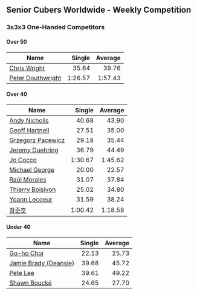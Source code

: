 ## Senior Cubers Worldwide - Weekly Competition
### 3x3x3 One-Handed Competitors

#### Over 50

| Name | Single | Average |
| -- | --: | --: |
| [Chris Wright](../persons/chris_wright.md) | 35.64 | 39.76 |
| [Peter Douthwright](../persons/peter_douthwright.md) | 1:26.57 | 1:57.43 |

#### Over 40

| Name | Single | Average |
| -- | --: | --: |
| [Andy Nicholls](../persons/andy_nicholls.md) | 40.68 | 43.90 |
| [Geoff Hartnell](../persons/geoff_hartnell.md) | 27.51 | 35.00 |
| [Grzegorz Pacewicz](../persons/grzegorz_pacewicz.md) | 29.18 | 35.44 |
| [Jeremy Duehring](../persons/jeremy_duehring.md) | 36.79 | 44.49 |
| [Jo Cocco](../persons/jo_cocco.md) | 1:30.67 | 1:45.62 |
| [Michael George](../persons/michael_george.md) | 20.00 | 22.57 |
| [Raúl Morales](../persons/raul_morales.md) | 31.07 | 37.84 |
| [Thierry Boisivon](../persons/thierry_boisivon.md) | 25.02 | 34.80 |
| [Yoann Lecoeur](../persons/yoann_lecoeur.md) | 31.59 | 38.24 |
| [장준호](../persons/장준호.md) | 1:00.42 | 1:18.58 |

#### Under 40

| Name | Single | Average |
| -- | --: | --: |
| [Go-ho Choi](../persons/go-ho_choi.md) | 22.13 | 25.73 |
| [Jamie Brady (Deansie)](../persons/jamie_brady.md) | 39.68 | 45.72 |
| [Pete Lee](../persons/pete_lee.md) | 39.61 | 49.22 |
| [Shawn Boucké](../persons/shawn_boucke.md) | 24.65 | 27.70 |


<!-- Global site tag (gtag.js) - Google Analytics -->
<script async src="https://www.googletagmanager.com/gtag/js?id=UA-86348435-3"></script>
<script>window.dataLayer = window.dataLayer || []; function gtag() {dataLayer.push(arguments);} gtag('js', new Date()); gtag('config', 'UA-86348435-3');</script>
